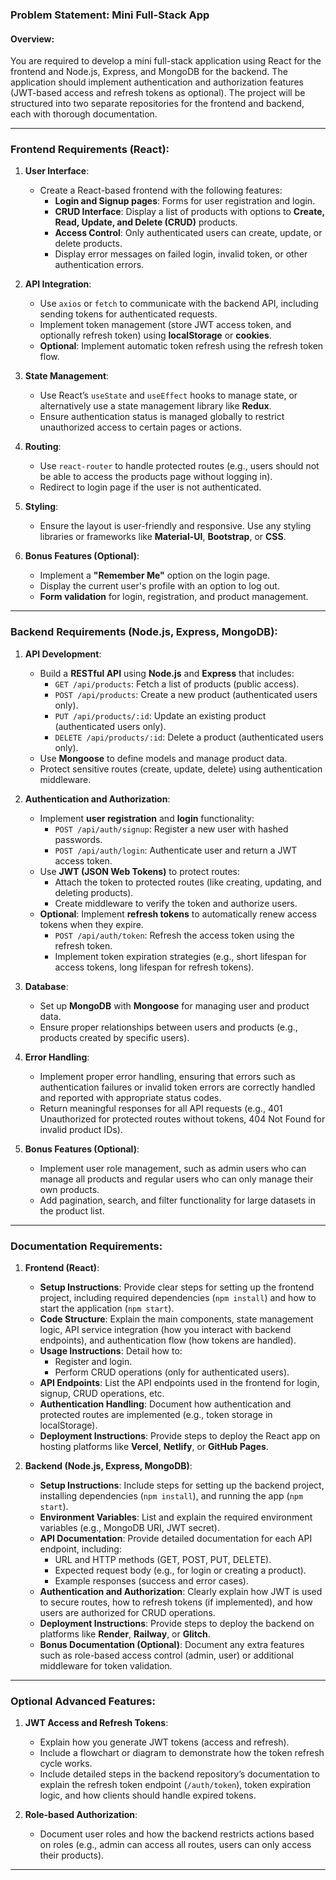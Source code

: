 ### Problem Statement: Mini Full-Stack App

#### Overview:
You are required to develop a mini full-stack application using React for the frontend and Node.js, Express, and MongoDB for the backend. The application should implement authentication and authorization features (JWT-based access and refresh tokens as optional). The project will be structured into two separate repositories for the frontend and backend, each with thorough documentation.

---

### Frontend Requirements (React):

1. **User Interface**:
   - Create a React-based frontend with the following features:
     - **Login and Signup pages**: Forms for user registration and login.
     - **CRUD Interface**: Display a list of products with options to **Create, Read, Update, and Delete (CRUD)** products.
     - **Access Control**: Only authenticated users can create, update, or delete products.
     - Display error messages on failed login, invalid token, or other authentication errors.
  
2. **API Integration**:
   - Use `axios` or `fetch` to communicate with the backend API, including sending tokens for authenticated requests.
   - Implement token management (store JWT access token, and optionally refresh token) using **localStorage** or **cookies**.
   - **Optional**: Implement automatic token refresh using the refresh token flow.

3. **State Management**:
   - Use React’s `useState` and `useEffect` hooks to manage state, or alternatively use a state management library like **Redux**.
   - Ensure authentication status is managed globally to restrict unauthorized access to certain pages or actions.

4. **Routing**:
   - Use `react-router` to handle protected routes (e.g., users should not be able to access the products page without logging in).
   - Redirect to login page if the user is not authenticated.

5. **Styling**:
   - Ensure the layout is user-friendly and responsive. Use any styling libraries or frameworks like **Material-UI**, **Bootstrap**, or **CSS**.

6. **Bonus Features (Optional)**:
   - Implement a **"Remember Me"** option on the login page.
   - Display the current user's profile with an option to log out.
   - **Form validation** for login, registration, and product management.

---

### Backend Requirements (Node.js, Express, MongoDB):

1. **API Development**:
   - Build a **RESTful API** using **Node.js** and **Express** that includes:
     - `GET /api/products`: Fetch a list of products (public access).
     - `POST /api/products`: Create a new product (authenticated users only).
     - `PUT /api/products/:id`: Update an existing product (authenticated users only).
     - `DELETE /api/products/:id`: Delete a product (authenticated users only).
   - Use **Mongoose** to define models and manage product data.
   - Protect sensitive routes (create, update, delete) using authentication middleware.

2. **Authentication and Authorization**:
   - Implement **user registration** and **login** functionality:
     - `POST /api/auth/signup`: Register a new user with hashed passwords.
     - `POST /api/auth/login`: Authenticate user and return a JWT access token.
   - Use **JWT (JSON Web Tokens)** to protect routes:
     - Attach the token to protected routes (like creating, updating, and deleting products).
     - Create middleware to verify the token and authorize users.
   - **Optional**: Implement **refresh tokens** to automatically renew access tokens when they expire.
     - `POST /api/auth/token`: Refresh the access token using the refresh token.
     - Implement token expiration strategies (e.g., short lifespan for access tokens, long lifespan for refresh tokens).

3. **Database**:
   - Set up **MongoDB** with **Mongoose** for managing user and product data.
   - Ensure proper relationships between users and products (e.g., products created by specific users).

4. **Error Handling**:
   - Implement proper error handling, ensuring that errors such as authentication failures or invalid token errors are correctly handled and reported with appropriate status codes.
   - Return meaningful responses for all API requests (e.g., 401 Unauthorized for protected routes without tokens, 404 Not Found for invalid product IDs).

5. **Bonus Features (Optional)**:
   - Implement user role management, such as admin users who can manage all products and regular users who can only manage their own products.
   - Add pagination, search, and filter functionality for large datasets in the product list.

---

### Documentation Requirements:

1. **Frontend (React)**:
   - **Setup Instructions**: Provide clear steps for setting up the frontend project, including required dependencies (`npm install`) and how to start the application (`npm start`).
   - **Code Structure**: Explain the main components, state management logic, API service integration (how you interact with backend endpoints), and authentication flow (how tokens are handled).
   - **Usage Instructions**: Detail how to:
     - Register and login.
     - Perform CRUD operations (only for authenticated users).
   - **API Endpoints**: List the API endpoints used in the frontend for login, signup, CRUD operations, etc.
   - **Authentication Handling**: Document how authentication and protected routes are implemented (e.g., token storage in localStorage).
   - **Deployment Instructions**: Provide steps to deploy the React app on hosting platforms like **Vercel**, **Netlify**, or **GitHub Pages**.

2. **Backend (Node.js, Express, MongoDB)**:
   - **Setup Instructions**: Include steps for setting up the backend project, installing dependencies (`npm install`), and running the app (`npm start`). 
   - **Environment Variables**: List and explain the required environment variables (e.g., MongoDB URI, JWT secret).
   - **API Documentation**: Provide detailed documentation for each API endpoint, including:
     - URL and HTTP methods (GET, POST, PUT, DELETE).
     - Expected request body (e.g., for login or creating a product).
     - Example responses (success and error cases).
   - **Authentication and Authorization**: Clearly explain how JWT is used to secure routes, how to refresh tokens (if implemented), and how users are authorized for CRUD operations.
   - **Deployment Instructions**: Provide steps to deploy the backend on platforms like **Render**, **Railway**, or **Glitch**.
   - **Bonus Documentation (Optional)**: Document any extra features such as role-based access control (admin, user) or additional middleware for token validation.

---

### Optional Advanced Features:
1. **JWT Access and Refresh Tokens**:
   - Explain how you generate JWT tokens (access and refresh).
   - Include a flowchart or diagram to demonstrate how the token refresh cycle works.
   - Include detailed steps in the backend repository’s documentation to explain the refresh token endpoint (`/auth/token`), token expiration logic, and how clients should handle expired tokens.

2. **Role-based Authorization**:
   - Document user roles and how the backend restricts actions based on roles (e.g., admin can access all routes, users can only access their products).

---
